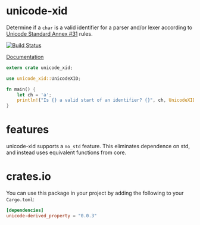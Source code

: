 # unicode-xid

Determine if a `char` is a valid identifier for a parser and/or lexer according to
[Unicode Standard Annex #31](http://www.unicode.org/reports/tr31/) rules.

[![Build Status](https://travis-ci.org/unicode-rs/unicode-xid.svg)](https://travis-ci.org/unicode-rs/unicode-xid)

[Documentation](https://unicode-rs.github.io/unicode-xid/unicode_xid/index.html)

```rust
extern crate unicode_xid;

use unicode_xid::UnicodeXID;

fn main() {
    let ch = 'a';
    println!("Is {} a valid start of an identifier? {}", ch, UnicodeXID::is_xid_start(ch));
}
```

# features

unicode-xid supports a `no_std` feature. This eliminates dependence
on std, and instead uses equivalent functions from core.

# crates.io

You can use this package in your project by adding the following
to your `Cargo.toml`:

```toml
[dependencies]
unicode-derived_property = "0.0.3"
```
